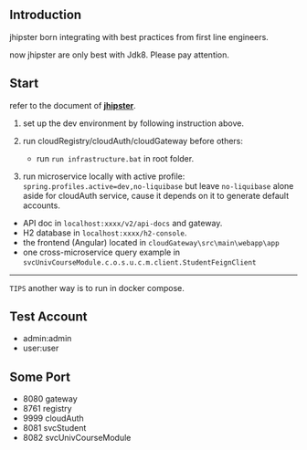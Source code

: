 ## Introduction
jhipster born integrating with best practices from first line engineers.

now jhipster are only best with Jdk8. Please pay attention.

## Start
refer to the document of [**jhipster**](https://www.jhipster.tech/development/).

1. set up the dev environment by following instruction above.

2. run cloudRegistry/cloudAuth/cloudGateway before others: 

   - run `run infrastructure.bat` in root folder.
  
3. run microservice locally with active profile: 
   `spring.profiles.active=dev,no-liquibase`  but leave `no-liquibase` alone aside for cloudAuth service, cause it depends on it to generate default accounts.

- API doc in `localhost:xxxx/v2/api-docs` and gateway.
- H2 database in `localhost:xxxx/h2-console`.
- the frontend (Angular) located in `cloudGateway\src\main\webapp\app`
- one cross-microservice query example in `svcUnivCourseModule.c.o.s.u.c.m.client.StudentFeignClient`

-------
`TIPS` another way is to run in docker compose.

## Test Account

- admin:admin
- user:user

## Some Port

- 8080 gateway
- 8761 registry
- 9999 cloudAuth
- 8081 svcStudent
- 8082 svcUnivCourseModule
